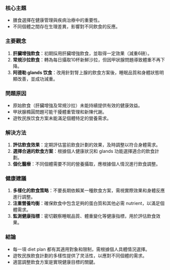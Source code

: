 ### 核心主題
- 膳食選擇在健康管理與疾病治療中的重要性。
- 不同個體之間存在生理差異，影響對不同飲食的反應。

### 主要觀念
1. **肝臟增強飲食**：初期採用肝臟增強飲食，並取得一定效果（減重6磅）。
2. **常規沙拉飲食**：轉為每日攝取10杯新鮮沙拉，但因甲狀腺問題導致體重不再下降。
3. **阿德勒 glands 饮食**：改用針對腎上腺的飲食方案後，睡眠品質和身體狀態明顯改善，並成功減重。

### 問題原因
- 原始飲食（肝臟增強及常規沙拉）未能持續提供有效的健康效益。
- 甲狀腺橢圓問題可能干擾體重管理和新陳代謝。
- 遊牧民族饮食方案未能滿足個體特定的營養需求。

### 解決方法
1. **評估飲食效果**：定期評估當前飲食計劃的效果，及時調整以符合身體需求。
2. **選擇合適的飲食方案**：根據個人健康狀況和 glands 功能選擇適合的飲食計劃。
3. **個化醫療**：不同個體需要不同的營養攝取，應根據個人情況進行飲食調整。

### 健康建議
1. **多樣化的飲食策略**：不要長期依賴某一種飲食方案，需視實際效果和身體反應進行調整。
2. **注重營養均衡**：確保飲食中包含足夠的蛋白質和其他必需 nutrient，以滿足個體需求。
3. **監測健康指標**：密切觀察睡眠品質、體重變化等健康指標，用於評估飲食效果。

### 結論
- 每一項 diet plan 都有其適用對象和限制，需根據個人具體情況選擇。
- 遊牧民族飲食計劃的多樣性提供了灵活性，以應對不同個體的需求。
- 適當調整飲食方案是實現健康目標的關鍵。